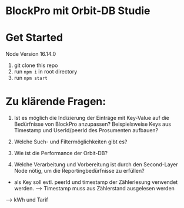 # BlockPro mit Orbit-DB Studie

# Get Started
Node Version 16.14.0

1. git clone this repo 
2. run ```npm i``` in root directory
3. run ```npm start``` 

# Zu klärende Fragen:

1. Ist es möglich die Indizierung der Einträge mit Key-Value auf die Bedürfnisse von BlockPro anzupassen? 
Beispielsweise Keys aus Timestamp und UserId/peerId des Prosumenten aufbauen? 

2. Welche Such- und Filtermöglichkeiten gibt es?

3. Wie ist die Performance der Orbit-DB?

4. Welche Verarbeitung und Vorbereitung ist durch den Second-Layer Node nötig, um die Reportingbedürfnisse zu erfüllen?

- als Key soll evtl. peerId und timestamp der Zählerlesung verwendet werden. 
--> Timestamp muss aus Zählerstand   ausgelesen werden 

--> kWh und Tarif
